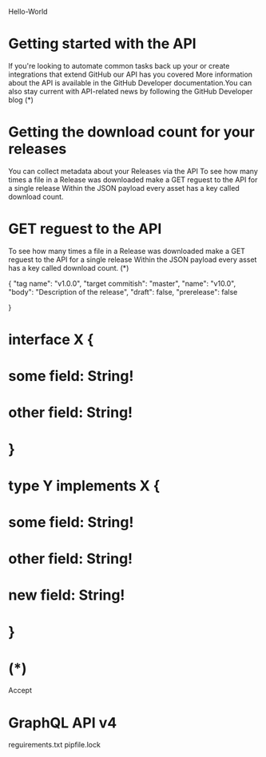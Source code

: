 Hello-World
# Getting started with the API
lf you're looking to automate common tasks back up your or create integrations that
extend GitHub our API has you covered
More information about the API is available in the GitHub Developer documentation.You
can also stay current with API-related news by following the GitHub Developer blog
(*)


# Getting the download count for your releases
You can collect metadata about your Releases via the API
To see how many times a file in a Release was downloaded make a GET reguest to the API
for a single release Within the JSON payload every asset has a key
called download count.

# GET reguest to the API

To see how many times a file in a Release was downloaded make a GET reguest to the API
for a single release Within the JSON payload every asset has a key called download count.
(*)

{
"tag name": "v1.0.0",
"target commitish": "master",
"name": "v10.0",
"body": "Description of the release",
"draft": false,
"prerelease": false

}


# interface X {
#   some field: String!
#   other field: String!
# }

# type Y implements X {
#   some field: String!
#   other field: String!
#   new field: String!
# }
# (*)

Accept
# GraphQL API v4

reguirements.txt
pipfile.lock

